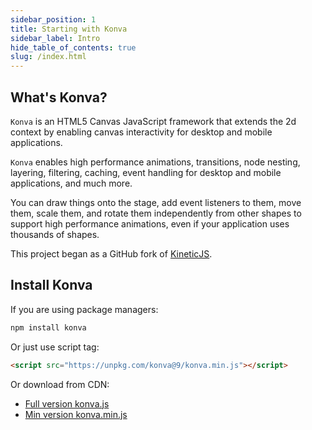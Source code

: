 ```yaml
---
sidebar_position: 1
title: Starting with Konva
sidebar_label: Intro
hide_table_of_contents: true
slug: /index.html
---
```


## What's Konva?

`Konva` is an HTML5 Canvas JavaScript framework that extends the 2d context
by enabling canvas interactivity for desktop and mobile applications.

`Konva` enables high performance animations, transitions, node nesting, layering, filtering,
caching, event handling for desktop and mobile applications, and much more.

You can draw things onto the stage, add event listeners to them, move them,
scale them, and rotate them independently from other shapes to support high performance
animations, even if your application uses thousands of shapes.

This project began as a GitHub fork of [KineticJS](https://github.com/ericdrowell/KineticJS).

## Install Konva

If you are using package managers:

```bash
npm install konva
```

Or just use script tag:

```html
<script src="https://unpkg.com/konva@9/konva.min.js"></script>
```

Or download from CDN:

- [Full version konva.js](https://unpkg.com/konva@9/konva.js)
- [Min version konva.min.js](https://unpkg.com/konva@9/konva.min.js)
